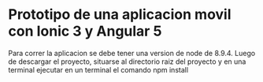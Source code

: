 # Prototipo de una aplicacion movil con Ionic 3 y Angular 5
Para correr la aplicacion se debe tener una version de node de 8.9.4.
Luego de descargar el proyecto, situarse al directorio raiz del proyecto y en una terminal ejecutar en un terminal el comando npm install
